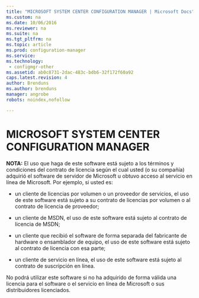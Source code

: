 ```yaml
---
title: "MICROSOFT SYSTEM CENTER CONFIGURATION MANAGER | Microsoft Docs"
ms.custom: na
ms.date: 10/06/2016
ms.reviewer: na
ms.suite: na
ms.tgt_pltfrm: na
ms.topic: article
ms.prod: configuration-manager
ms.service:
ms.technology:
 - configmgr-other
ms.assetid: ab0c8731-2dac-483c-bdb6-32f172f60a92
caps.latest.revision: 4
author: Brenduns
ms.author: brenduns
manager: angrobe
robots: noindex,nofollow

---
```

# MICROSOFT SYSTEM CENTER CONFIGURATION MANAGER
**NOTA:** El uso que haga de este software está sujeto a los términos y condiciones del contrato de licencia según el cual usted \(o su compañía\) adquirió el software de servidor de Microsoft u obtuvo acceso al servicio en línea de Microsoft. Por ejemplo, si usted es:  
  
-   un cliente de licencias por volumen o un proveedor de servicios, el uso de este software está sujeto a su contrato de licencias por volumen o al contrato de licencia de proveedor;  
  
-   un cliente de MSDN, el uso de este software está sujeto al contrato de licencia de MSDN;  
  
-   un cliente que recibió el software de forma separada del fabricante de hardware o ensamblador de equipo, el uso de este software está sujeto al contrato de licencia con esa parte;  
  
-   un cliente de servicio en línea, el uso de este software está sujeto al contrato de suscripción en línea.  
  
 No podrá utilizar este software si no ha adquirido de forma válida una licencia para el software o el servicio en línea de Microsoft o sus distribuidores licenciados.
